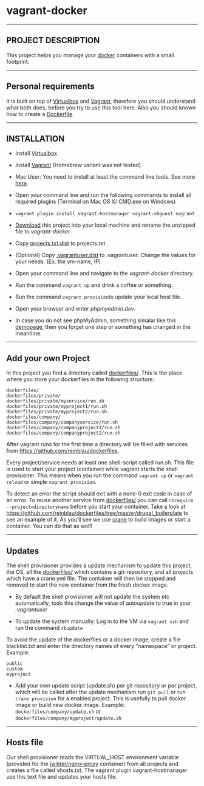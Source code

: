 vagrant-docker
==============

----------
PROJECT DESCRIPTION
----------

This project helps you manage your [docker](https://www.docker.com/whatisdocker/ "What it docker?") containers with a small footprint.

----------
Personal requirements
----------

It is built on top of [Virtualbox](https://www.virtualbox.org) and [Vagrant](http://www.vagrantup.com/downloads.html), therefore you should understand what both does, before you try to use this tool here. Also you should known how to create a [Dockerfile](https://docs.docker.com/reference/builder/).

----------
INSTALLATION
----------

- Install [Virtualbox](https://www.virtualbox.org/wiki/Downloads "Virtualbox download page")

- Install [Vagrant](http://www.vagrantup.com/downloads.html "Vagrant download page") (Homebrew variant was not tested)

- Mac User: You need to install at least the command line tools. See more [here](http://railsapps.github.io/xcode-command-line-tools.html).

- Open your command line and run the following commands to install all required plugins (Terminal on Mac OS X/ CMD.exe on Windows)
- ``vagrant plugin install vagrant-hostmanager vagrant-vbguest nugrant``

- [Download](/reinblau/vagrant-docker/archive/master.zip) this project into your local machine and rename the unzipped file to *vagrant-docker*

- Copy [projects.txt.dist](projects.txt.dist) to projects.txt

- (Optional) Copy [.vagrantuser.dist](.vagrantuser.dist) to .vagrantuser. Change the values for your needs. (Ex. the vm-name, IP)

- Open your command line and navigate to the *vagrant-docker* directory.

- Run the command ``vagrant up`` and drink a coffee or something.

- Run the command ``vagrant provision``to update your local host file.

- Open your browser and enter *phpmyadmin.dev*.

- In case you do not see phpMyAdmin, something simalar like this [demopage](http://demo.phpmyadmin.net/master-config/), then you forget one step or something has changed in the meantime.


----------
Add your own Project
----------

In this project you find a directory called [dockerfiles/](dockerfiles/). This is the place where you store your dockerfiles in the following structure:

```
dockerfiles/
dockerfiles/private/
dockerfiles/private/myservice/run.sh
dockerfiles/private/myproject1/run.sh
dockerfiles/private/myproject2/run.sh
dockerfiles/company/
dockerfiles/company/companyservice/run.sh
dockerfiles/company/companyproject1/run.sh
dockerfiles/company/companyproject2/run.sh
```

After vagrant runs for the first time a directory will be filled with services from https://github.com/reinblau/dockerfiles.

Every project/service needs at least one shell-script called run.sh. This file is used to start your project (container) while vagrant starts the shell provisioner.
This means when you run the command ``vagrant up`` or ``vagrant reload`` or simple ``vagrant provision``.

To detect an error the script should exit with a none-0 exit code in case of an error. To reuse another service from [dockerfiles/](dockerfiles/) you can call
``rbrequire --project=directoryname`` before you start your container. Take a look at https://github.com/reinblau/dockerfiles/tree/master/drupal_boilerplate to see an example of it.
As you’ll see we use [crane](https://github.com/michaelsauter/crane) to build images or start a container. You can do that as well!


----------
Updates
----------

The shell provisioner provides a update mechanism to update this project, the OS, all the [dockerfiles/](dockerfiles/) which contains a git-repository, and all projects which have a crane.yml file.
  The container will then be stopped and removed to start the new container from the fresh docker image.

  - By default the shell provisioner will not update the system etc automatically, todo this
  change the value of autoupdate to true in your *.vagrantuser*

  - To update the system manually: Log in to the VM via ``vagrant ssh`` and run the command ``rbupdate``

To avoid the update of the dockerfiles or a docker image, create a file blacklist.txt and enter the directory names of every "namespace" or project. Example:
  ```
  public
  custom
  myproject
  ```

  - Add your own update script (update.sh) per git repository or per project, which will be called after the update mechanism run ``git pull`` or run ``crane provision`` for a enabled project. This is usefully to pull docker image or build new docker image. Example: ``dockerfiles/company/update.sh`` or ``dockerfiles/company/myproject/update.sh``

----------
Hosts file
----------

Our shell provisioner reads the VIRTUAL_HOST environment variable (provided for the [jwilder/nginx-proxy](https://github.com/jwilder/nginx-proxy) container) from all projects and creates a file called vhosts.txt. The vagrant plugin vagrant-hostmanager use this text file and updates your hosts file.

